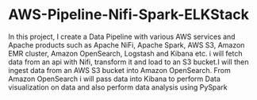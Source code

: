 # AWS-Pipeline-Nifi-Spark-ELKStack

In this project, I create a Data Pipeline with various AWS services and Apache products such as Apache NiFi, Apache Spark, AWS S3, Amazon EMR cluster, Amazon OpenSearch, Logstash and Kibana etc. i will fetch data from an api with Nifi, transform it  and load  to an S3 bucket.I will then ingest data from an AWS S3 bucket into Amazon OpenSearch. From Amazon OpenSearch i will pass data into Kibana to perform Data visualization on data and also perform data analysis using PySpark
